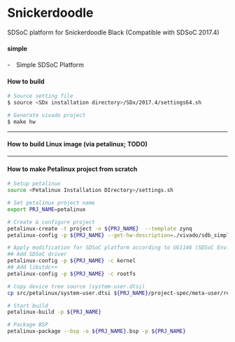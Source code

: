# Snickerdoodle

SDSoC platform for Snickerdoodle Black (Compatible with SDSoC 2017.4)

#### simple
  -　Simple SDSoC Platform


#### How to build
```bash
# Source setting file
$ source <SDx installation directory>/SDx/2017.4/settings64.sh

# Generate vivado project
$ make hw
```

***
#### How to build Linux image (via petalinux; TODO)


***
#### How to make Petalinux project from scratch

```bash
# Setup petalinux
source <Petalinux Installation DIrectory>/settings.sh 

# Set petalinux project name
export PRJ_NAME=petalinux

# Create & configure project
petalinux-create -t project -n ${PRJ_NAME}  --template zynq
petalinux-config -p ${PRJ_NAME} --get-hw-description=./vivado/sdb_simple.sdk

# Apply modification for SDSoC platform according to UG1146 (SDSoC Environment Platform Development Guide)
## Add SDSoC driver
petalinux-config -p ${PRJ_NAME} -c kernel
## Add libstdc++
petalinux-config -p ${PRJ_NAME} -c rootfs

# Copy device tree source (system-user.dtsi)
cp src/petalinux/system-user.dtsi ${PRJ_NAME}/project-spec/meta-user/recipes-bsp/device-tree/files/system-user.dtsi

# Start build
petalinux-build -p ${PRJ_NAME}

# Package BSP
petalinux-package --bsp -o ${PRJ_NAME}.bsp -p ${PRJ_NAME}
```
